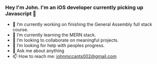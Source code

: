 ### Hey I'm John. I'm an iOS developer currently picking up Javascript 👋

- 🔭 I’m currently working on finishing the General Assembly full stack course.
- 🌱 I’m currently learning the MERN stack.
- 👯 I’m looking to collaborate on meaningful projects.
- 🤔 I’m looking for help with peoples progress.
- 💬 Ask me about anything
- 📫 How to reach me: johnmccants002@gmail.com

<!--
**johnmccants002/johnmccants002** is a ✨ _special_ ✨ repository because its `README.md` (this file) appears on your GitHub profile.

Here are some ideas to get you started:

- 🔭 I’m currently working on ...
- 🌱 I’m currently learning ...
- 👯 I’m looking to collaborate on ...
- 🤔 I’m looking for help with ...
- 💬 Ask me about ...
- 📫 How to reach me: ...
- 😄 Pronouns: ...
- ⚡ Fun fact: ...
-->

